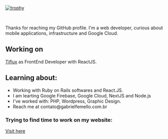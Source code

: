 [![trophy](https://github-profile-trophy.vercel.app/?username=GabrielFeMello)](https://github.com/ryo-ma/github-profile-trophy)

<br/>
<p>Thanks for reaching my GitHub profile. I'm a web developer, curious about mobile applications, infrastructure and Google Cloud.</p>

<h2>Working on</h2>
<p>
  <a href="https://www.tiflux.com">Tiflux</a> as FrontEnd Developer with ReactJS.
</p>
<h2>Learning about:</h2>
<ul>
<li> Working with Ruby on Rails softwares and React.JS. </li>
<li> I am learting Google Firebase, Google Cloud, NextJS and Node.js</li>
<li> I've worked with: PHP, Wordpress, Graphic Design. </li>
<li> Reach me at contato@gabrielfemello.com.br</li>
</ul>
<h3> Trying to find time to work on my website:</h3>
<p><a href="https://www.gabrielfemello.com.br" target="_blank">Visit here</a></p>
<!--
**GabrielFeMello/GabrielFeMello** is a ✨ _special_ ✨ repository because its `README.md` (this file) appears on your GitHub profile.

Here are some ideas to get you started:

-->
